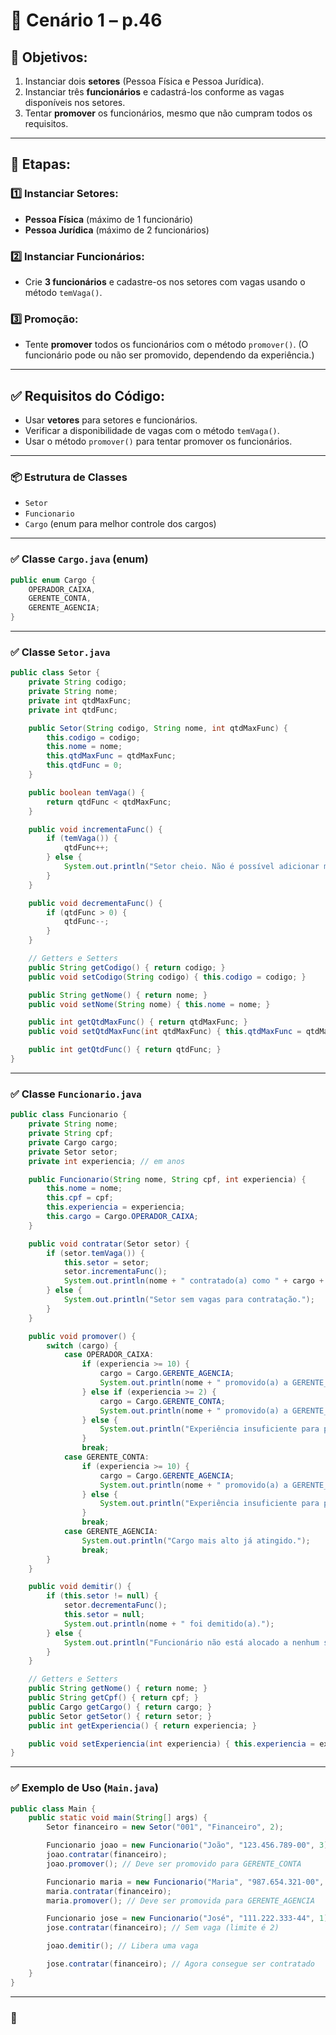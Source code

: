 
# 🧪 Cenário 1 – p.46

## 🔧 Objetivos:

1. Instanciar dois **setores** (Pessoa Física e Pessoa Jurídica).
2. Instanciar três **funcionários** e cadastrá-los conforme as vagas disponíveis nos setores.
3. Tentar **promover** os funcionários, mesmo que não cumpram todos os requisitos.

---

## 🚀 Etapas:

### 1️⃣ Instanciar Setores:

* **Pessoa Física** (máximo de 1 funcionário)
* **Pessoa Jurídica** (máximo de 2 funcionários)

### 2️⃣ Instanciar Funcionários:

* Crie **3 funcionários** e cadastre-os nos setores com vagas usando o método `temVaga()`.

### 3️⃣ Promoção:

* Tente **promover** todos os funcionários com o método `promover()`.
  (O funcionário pode ou não ser promovido, dependendo da experiência.)

---

## ✅ Requisitos do Código:

* Usar **vetores** para setores e funcionários.
* Verificar a disponibilidade de vagas com o método `temVaga()`.
* Usar o método `promover()` para tentar promover os funcionários.



---

### 📦 Estrutura de Classes

* `Setor`
* `Funcionario`
* `Cargo` (enum para melhor controle dos cargos)

---

### ✅ Classe `Cargo.java` (enum)

```java
public enum Cargo {
    OPERADOR_CAIXA,
    GERENTE_CONTA,
    GERENTE_AGENCIA;
}
```

---

### ✅ Classe `Setor.java`

```java
public class Setor {
    private String codigo;
    private String nome;
    private int qtdMaxFunc;
    private int qtdFunc;

    public Setor(String codigo, String nome, int qtdMaxFunc) {
        this.codigo = codigo;
        this.nome = nome;
        this.qtdMaxFunc = qtdMaxFunc;
        this.qtdFunc = 0;
    }

    public boolean temVaga() {
        return qtdFunc < qtdMaxFunc;
    }

    public void incrementaFunc() {
        if (temVaga()) {
            qtdFunc++;
        } else {
            System.out.println("Setor cheio. Não é possível adicionar mais funcionários.");
        }
    }

    public void decrementaFunc() {
        if (qtdFunc > 0) {
            qtdFunc--;
        }
    }

    // Getters e Setters
    public String getCodigo() { return codigo; }
    public void setCodigo(String codigo) { this.codigo = codigo; }

    public String getNome() { return nome; }
    public void setNome(String nome) { this.nome = nome; }

    public int getQtdMaxFunc() { return qtdMaxFunc; }
    public void setQtdMaxFunc(int qtdMaxFunc) { this.qtdMaxFunc = qtdMaxFunc; }

    public int getQtdFunc() { return qtdFunc; }
}
```

---

### ✅ Classe `Funcionario.java`

```java
public class Funcionario {
    private String nome;
    private String cpf;
    private Cargo cargo;
    private Setor setor;
    private int experiencia; // em anos

    public Funcionario(String nome, String cpf, int experiencia) {
        this.nome = nome;
        this.cpf = cpf;
        this.experiencia = experiencia;
        this.cargo = Cargo.OPERADOR_CAIXA;
    }

    public void contratar(Setor setor) {
        if (setor.temVaga()) {
            this.setor = setor;
            setor.incrementaFunc();
            System.out.println(nome + " contratado(a) como " + cargo + " no setor " + setor.getNome());
        } else {
            System.out.println("Setor sem vagas para contratação.");
        }
    }

    public void promover() {
        switch (cargo) {
            case OPERADOR_CAIXA:
                if (experiencia >= 10) {
                    cargo = Cargo.GERENTE_AGENCIA;
                    System.out.println(nome + " promovido(a) a GERENTE_AGENCIA");
                } else if (experiencia >= 2) {
                    cargo = Cargo.GERENTE_CONTA;
                    System.out.println(nome + " promovido(a) a GERENTE_CONTA");
                } else {
                    System.out.println("Experiência insuficiente para promoção.");
                }
                break;
            case GERENTE_CONTA:
                if (experiencia >= 10) {
                    cargo = Cargo.GERENTE_AGENCIA;
                    System.out.println(nome + " promovido(a) a GERENTE_AGENCIA");
                } else {
                    System.out.println("Experiência insuficiente para promoção.");
                }
                break;
            case GERENTE_AGENCIA:
                System.out.println("Cargo mais alto já atingido.");
                break;
        }
    }

    public void demitir() {
        if (this.setor != null) {
            setor.decrementaFunc();
            this.setor = null;
            System.out.println(nome + " foi demitido(a).");
        } else {
            System.out.println("Funcionário não está alocado a nenhum setor.");
        }
    }

    // Getters e Setters
    public String getNome() { return nome; }
    public String getCpf() { return cpf; }
    public Cargo getCargo() { return cargo; }
    public Setor getSetor() { return setor; }
    public int getExperiencia() { return experiencia; }

    public void setExperiencia(int experiencia) { this.experiencia = experiencia; }
}
```

---

### ✅ Exemplo de Uso (`Main.java`)

```java
public class Main {
    public static void main(String[] args) {
        Setor financeiro = new Setor("001", "Financeiro", 2);

        Funcionario joao = new Funcionario("João", "123.456.789-00", 3);
        joao.contratar(financeiro);
        joao.promover(); // Deve ser promovido para GERENTE_CONTA

        Funcionario maria = new Funcionario("Maria", "987.654.321-00", 11);
        maria.contratar(financeiro);
        maria.promover(); // Deve ser promovida para GERENTE_AGENCIA

        Funcionario jose = new Funcionario("José", "111.222.333-44", 1);
        jose.contratar(financeiro); // Sem vaga (limite é 2)

        joao.demitir(); // Libera uma vaga

        jose.contratar(financeiro); // Agora consegue ser contratado
    }
}
```

---

### 📌 